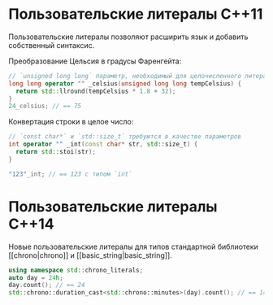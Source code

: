 # Пользовательские литералы С++11
Пользовательские литералы позволяют расширить язык и добавить собственный синтаксис.

Преобразование Цельсия в градусы Фаренгейта:
```c++
// `unsigned long long` параметр, необходимый для целочисленного литерала
long long operator "" _celsius(unsigned long long tempCelsius) {
  return std::llround(tempCelsius * 1.8 + 32);
}
24_celsius; // == 75
```

Конвертация строки в целое число:
```c++
// `const char*` и `std::size_t` требуются в качестве параметров
int operator "" _int(const char* str, std::size_t) {
  return std::stoi(str);
}

"123"_int; // == 123 с типом `int`
```


# Пользовательские литералы C++14

Новые пользовательские литералы для типов стандартной библиотеки [[chrono|chrono]] и [[basic_string|basic_string]].
```c++
using namespace std::chrono_literals;
auto day = 24h;
day.count(); // == 24
std::chrono::duration_cast<std::chrono::minutes>(day).count(); // == 1440
```

